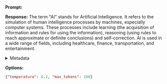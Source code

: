 **Prompt:**


**Response:**
The term "AI" stands for Artificial Intelligence. It refers to the simulation of human intelligence processes by machines, especially computer systems. These processes include learning (the acquisition of information and rules for using the information), reasoning (using rules to reach approximate or definite conclusions) and self-correction. AI is used in a wide range of fields, including healthcare, finance, transportation, and entertainment.

<details><summary>Metadata</summary>

- Duration: 8545 ms
- Datetime: 2023-11-24T13:26:07.608621
- Model: gpt-4-0613

</details>

**Options:**
```json
{"temperature": 0.2, "max_tokens": 100}
```

